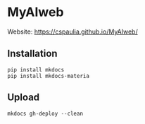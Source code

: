 # MyAIweb

Website: https://cspaulia.github.io/MyAIweb/

## Installation

```
pip install mkdocs
pip install mkdocs-materia
```

## Upload

```
mkdocs gh-deploy --clean
```